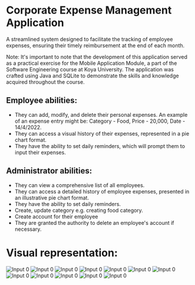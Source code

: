 # Corporate Expense Management Application
A streamlined system designed to facilitate the tracking of employee expenses, ensuring their timely reimbursement at the end of each month.


Note: It's important to note that the development of this application served as a practical exercise for the Mobile Application Module, a part of the Software Engineering course at Koya University. The application was crafted using Java and SQLite to demonstrate the skills and knowledge acquired throughout the course.


## Employee abilities:
- They can add, modify, and delete their personal expenses. An example of an expense entry might be: Category - Food, Price - 20,000, Date - 14/4/2022. 
- They can access a visual history of their expenses, represented in a pie chart format. 
- They have the ability to set daily reminders, which will prompt them to input their expenses.

## Administrator abilities:
- They can view a comprehensive list of all employees.
- They can access a detailed history of employee expenses, presented in an illustrative pie chart format.
- They have the ability to set daily reminders.
- Create, update category e.g. creating food category.
- Create account for their employee
- They are granted the authority to delete an employee's account if necessary.

# Visual representation:
![Input 0](https://raw.githubusercontent.com/SakarDev/CorporateExpenseManagement/master/images/signup.png)
![Input 0](https://raw.githubusercontent.com/SakarDev/CorporateExpenseManagement/master/images/login.png)
![Input 0](https://raw.githubusercontent.com/SakarDev/CorporateExpenseManagement/master/images/loggedInAdmin.png)
![Input 0](https://raw.githubusercontent.com/SakarDev/CorporateExpenseManagement/master/images/loggedInAdminMenu.png)
![Input 0](https://raw.githubusercontent.com/SakarDev/CorporateExpenseManagement/master/images/adminManagingUserAccount.png)
![Input 0](https://raw.githubusercontent.com/SakarDev/CorporateExpenseManagement/master/images/addCategory.png)
![Input 0](https://raw.githubusercontent.com/SakarDev/CorporateExpenseManagement/master/images/modifyCategory.png)
![Input 0](https://raw.githubusercontent.com/SakarDev/CorporateExpenseManagement/master/images/loggedInEmployee.png)
![Input 0](https://raw.githubusercontent.com/SakarDev/CorporateExpenseManagement/master/images/addExpense.png)
![Input 0](https://raw.githubusercontent.com/SakarDev/CorporateExpenseManagement/master/images/loggedInEmployeeMenu.png)
![Input 0](https://raw.githubusercontent.com/SakarDev/CorporateExpenseManagement/master/images/history.png)
![Input 0](https://raw.githubusercontent.com/SakarDev/CorporateExpenseManagement/master/images/setReminder.png)
